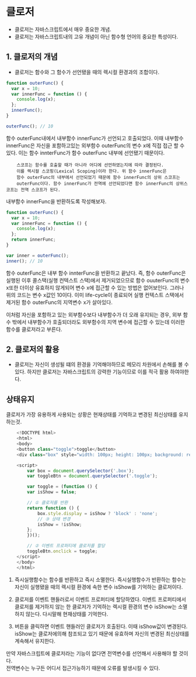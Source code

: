 # 클로저

- 클로저는 자바스크립트에서 매우 중요한 개념.
- 클로저는 자바스크립트내의 고유 개념이 아닌 함수형 언어의 중요한 특성이다.

## 1. 클로저의 개념

- 클로저는 함수와 그 함수가 선언됐을 때의 렉시컬 환경과의 조합이다.

```javascript
function outerFunc() {
  var x = 10;
  var innerFunc = function () {
    console.log(x);
  };
  innerFunc();
}

outerFunc(); // 10
```

함수 outerFunc내에서 내부함수 innerFunc가 선언되고 호출되었다. 이때 내부함수 innerFunc은 자신을 포함하고있는 외부함수 outerFunc의 변수 x에 직접 접근 할 수 있다. 이는 함수 innterFunc가 함수 outerFunc 내부에 선언됐기 때문이다.

```
    스코프는 함수를 호출할 때가 아니라 어디에 선언하였는지에 따라 결정된다.
    이를 렉시컬 스코핑(Lexical Scoping)이라 한다. 위 함수 innerFunc은
    함수 outerFunc의 내부에서 선언되었기 때문에 함수 innerFunc의 상위 스코프는
    outerFunc이다. 함수 innerFunc가 전역에 선언되었다면 함수 innerFunc의 상위스코프는 전역 스코프가 된다.
```

내부함수 innerFunc을 반환하도록 작성해보자.

```javascript
function outerFunc() {
  var x = 10;
  var innerFunc = function () {
    console.log(x);
  };
  return innerFunc;
}

var inner = outerFunc();
inner(); // 10
```

함수 outerFunc은 내부 함수 innterFunc을 반환하고 끝났다. 즉, 함수 outerFunc은 실행된 이후 콜스택(실행 컨텍스트 스택)에서 제거되었으므로 함수 ouuterFunc의 변수 x또한 더이상 유효하지 않게되어 변수 x에 접근할 수 있는 방법은 없어보인다. 그러나 위의 코드는 변수 x값인 10이다. 이미 life-cycle이 종료되어 실행 컨텍스트 스택에서 제거된 함수 outerFunc의 지역변수 x가 살아있다.

이처럼 자신을 포함하고 있는 외부함수보다 내부함수가 더 오래 유지되는 경우, 외부 함수 밖에서 내부함수가 호출되더라도 외부함수의 지역 변수에 접근할 수 있는데 이러한 함수를 클로저라고 부른다.

## 2. 클로저의 활용

- 클로저는 자신이 생성될 떄의 환경을 기억해야하므로 메모리 차원에서 손해를 볼 수 있다. 하지만 클로저는 자바스크립트의 강력한 기능이므로 이를 적극 활용 하여야한다.

## 상태유지

클로저가 가장 유용하게 사용되는 상황은 현재상태를 기억하고 변경된 최신상태를 유지하는것.

```javascript
    <!DOCTYPE html>
    <html>
    <body>
    <button class="toggle">toggle</button>
    <div class="box" style="width: 100px; height: 100px; background: red;"></div>

    <script>
        var box = document.querySelector('.box');
        var toggleBtn = document.querySelector('.toggle');

        var toggle = (function () {
        var isShow = false;

        // ① 클로저를 반환
        return function () {
            box.style.display = isShow ? 'block' : 'none';
            // ③ 상태 변경
            isShow = !isShow;
        };
        })();

        // ② 이벤트 프로퍼티에 클로저를 할당
        toggleBtn.onclick = toggle;
    </script>
    </body>
    </html>
```

1. 즉시실행함수는 함수를 반환하고 즉시 소멸한다. 즉시실행함수가 반환하는 함수는 자신이 실행됐을 때의 렉시컬 환경에 속한 변수 isShow를 기억하는 클로저이다.

2. 클로저를 이벤트 핸들러로서 이벤트 프로퍼티에 할당하였다. 이벤트 프로퍼티에서 클로저를 제거하지 않는 한 클로저가 기억하는 렉시컬 환경의 변수 isShow는 소멸하지 않는다. 다시말해 현재상태를 기억한다.

3. 버튼을 클릭하면 이벤트 핸들러인 클로저가 호출된다. 이때 isShow값이 변경된다. isShow는 클로저에의해 참조되고 있기 때문에 유효하며 자신의 변경된 최신상태를 계속해서 유지한다.

만약 자바스크립트에 클로저라는 기능이 없다면 전역변수를 선언해서 사용해야 할 것이다.  
전역변수는 누구든 어디서 접근가능하기 때문에 오류를 발생시킬 수 있다.
